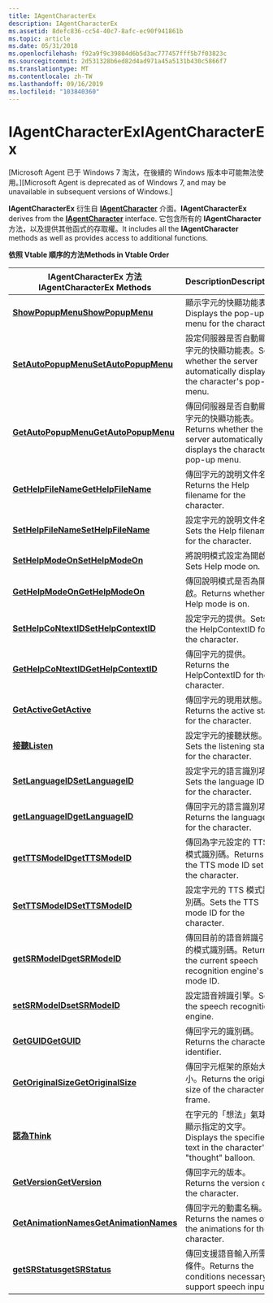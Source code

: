 ```yaml
---
title: IAgentCharacterEx
description: IAgentCharacterEx
ms.assetid: 8defc836-cc54-40c7-8afc-ec90f941861b
ms.topic: article
ms.date: 05/31/2018
ms.openlocfilehash: f92a9f9c39804d6b5d3ac777457fff5b7f03823c
ms.sourcegitcommit: 2d531328b6ed82d4ad971a45a5131b430c5866f7
ms.translationtype: MT
ms.contentlocale: zh-TW
ms.lasthandoff: 09/16/2019
ms.locfileid: "103840360"
---
```

# <a name="iagentcharacterex"></a><span data-ttu-id="d4279-103">IAgentCharacterEx</span><span class="sxs-lookup"><span data-stu-id="d4279-103">IAgentCharacterEx</span></span>

<span data-ttu-id="d4279-104">\[Microsoft Agent 已于 Windows 7 淘汰，在後續的 Windows 版本中可能無法使用。\]</span><span class="sxs-lookup"><span data-stu-id="d4279-104">\[Microsoft Agent is deprecated as of Windows 7, and may be unavailable in subsequent versions of Windows.\]</span></span>

<span data-ttu-id="d4279-105">**IAgentCharacterEx** 衍生自 [**IAgentCharacter**](iagentcharacter.md) 介面。</span><span class="sxs-lookup"><span data-stu-id="d4279-105">**IAgentCharacterEx** derives from the [**IAgentCharacter**](iagentcharacter.md) interface.</span></span> <span data-ttu-id="d4279-106">它包含所有的 **IAgentCharacter** 方法，以及提供其他函式的存取權。</span><span class="sxs-lookup"><span data-stu-id="d4279-106">It includes all the **IAgentCharacter** methods as well as provides access to additional functions.</span></span>

<span data-ttu-id="d4279-107">**依照 Vtable 順序的方法**</span><span class="sxs-lookup"><span data-stu-id="d4279-107">**Methods in Vtable Order**</span></span>



| <span data-ttu-id="d4279-108">IAgentCharacterEx 方法</span><span class="sxs-lookup"><span data-stu-id="d4279-108">IAgentCharacterEx Methods</span></span>                                         | <span data-ttu-id="d4279-109">Description</span><span class="sxs-lookup"><span data-stu-id="d4279-109">Description</span></span>                                                                    |
|-------------------------------------------------------------------|--------------------------------------------------------------------------------|
| [<span data-ttu-id="d4279-110">**ShowPopupMenu**</span><span class="sxs-lookup"><span data-stu-id="d4279-110">**ShowPopupMenu**</span></span>](iagentcharacterex--showpopupmenu.md)         | <span data-ttu-id="d4279-111">顯示字元的快顯功能表。</span><span class="sxs-lookup"><span data-stu-id="d4279-111">Displays the pop-up menu for the character.</span></span>                                    |
| [<span data-ttu-id="d4279-112">**SetAutoPopupMenu**</span><span class="sxs-lookup"><span data-stu-id="d4279-112">**SetAutoPopupMenu**</span></span>](iagentcharacterex--setautopopupmenu.md)   | <span data-ttu-id="d4279-113">設定伺服器是否自動顯示字元的快顯功能表。</span><span class="sxs-lookup"><span data-stu-id="d4279-113">Sets whether the server automatically displays the character's pop-up menu.</span></span>    |
| [<span data-ttu-id="d4279-114">**GetAutoPopupMenu**</span><span class="sxs-lookup"><span data-stu-id="d4279-114">**GetAutoPopupMenu**</span></span>](iagentcharacterex--getautopopupmenu.md)   | <span data-ttu-id="d4279-115">傳回伺服器是否自動顯示字元的快顯功能表。</span><span class="sxs-lookup"><span data-stu-id="d4279-115">Returns whether the server automatically displays the character's pop-up menu.</span></span> |
| [<span data-ttu-id="d4279-116">**GetHelpFileName**</span><span class="sxs-lookup"><span data-stu-id="d4279-116">**GetHelpFileName**</span></span>](iagentcharacterex--gethelpfilename.md)     | <span data-ttu-id="d4279-117">傳回字元的說明文件名。</span><span class="sxs-lookup"><span data-stu-id="d4279-117">Returns the Help filename for the character.</span></span>                                   |
| [<span data-ttu-id="d4279-118">**SetHelpFileName**</span><span class="sxs-lookup"><span data-stu-id="d4279-118">**SetHelpFileName**</span></span>](iagentcharacterex--sethelpfilename.md)     | <span data-ttu-id="d4279-119">設定字元的說明文件名。</span><span class="sxs-lookup"><span data-stu-id="d4279-119">Sets the Help filename for the character.</span></span>                                      |
| [<span data-ttu-id="d4279-120">**SetHelpModeOn**</span><span class="sxs-lookup"><span data-stu-id="d4279-120">**SetHelpModeOn**</span></span>](iagentcharacterex--sethelpmodeon.md)         | <span data-ttu-id="d4279-121">將說明模式設定為開啟。</span><span class="sxs-lookup"><span data-stu-id="d4279-121">Sets Help mode on.</span></span>                                                             |
| [<span data-ttu-id="d4279-122">**GetHelpModeOn**</span><span class="sxs-lookup"><span data-stu-id="d4279-122">**GetHelpModeOn**</span></span>](iagentcharacterex--gethelpmodeon.md)         | <span data-ttu-id="d4279-123">傳回說明模式是否為開啟。</span><span class="sxs-lookup"><span data-stu-id="d4279-123">Returns whether Help mode is on.</span></span>                                               |
| [<span data-ttu-id="d4279-124">**SetHelpCoNtextID**</span><span class="sxs-lookup"><span data-stu-id="d4279-124">**SetHelpContextID**</span></span>](iagentcharacterex--sethelpcontextid.md)   | <span data-ttu-id="d4279-125">設定字元的提供。</span><span class="sxs-lookup"><span data-stu-id="d4279-125">Sets the HelpContextID for the character.</span></span>                                      |
| [<span data-ttu-id="d4279-126">**GetHelpCoNtextID**</span><span class="sxs-lookup"><span data-stu-id="d4279-126">**GetHelpContextID**</span></span>](iagentcharacterex--gethelpcontextid.md)   | <span data-ttu-id="d4279-127">傳回字元的提供。</span><span class="sxs-lookup"><span data-stu-id="d4279-127">Returns the HelpContextID for the character.</span></span>                                   |
| [<span data-ttu-id="d4279-128">**GetActive**</span><span class="sxs-lookup"><span data-stu-id="d4279-128">**GetActive**</span></span>](iagentcharacterex--getactive.md)                 | <span data-ttu-id="d4279-129">傳回字元的現用狀態。</span><span class="sxs-lookup"><span data-stu-id="d4279-129">Returns the active state for the character.</span></span>                                    |
| [<span data-ttu-id="d4279-130">**接聽**</span><span class="sxs-lookup"><span data-stu-id="d4279-130">**Listen**</span></span>](iagentcharacterex--listen.md)                       | <span data-ttu-id="d4279-131">設定字元的接聽狀態。</span><span class="sxs-lookup"><span data-stu-id="d4279-131">Sets the listening state for the character.</span></span>                                    |
| [<span data-ttu-id="d4279-132">**SetLanguageID**</span><span class="sxs-lookup"><span data-stu-id="d4279-132">**SetLanguageID**</span></span>](iagentcharacterex--setlanguageid.md)         | <span data-ttu-id="d4279-133">設定字元的語言識別項。</span><span class="sxs-lookup"><span data-stu-id="d4279-133">Sets the language ID for the character.</span></span>                                        |
| [<span data-ttu-id="d4279-134">**getLanguageID**</span><span class="sxs-lookup"><span data-stu-id="d4279-134">**getLanguageID**</span></span>](iagentcharacterex--getlanguageid.md)         | <span data-ttu-id="d4279-135">傳回字元的語言識別項。</span><span class="sxs-lookup"><span data-stu-id="d4279-135">Returns the language ID for the character.</span></span>                                     |
| [<span data-ttu-id="d4279-136">**getTTSModeID**</span><span class="sxs-lookup"><span data-stu-id="d4279-136">**getTTSModeID**</span></span>](iagentcharacterex--getttsmodeid.md)           | <span data-ttu-id="d4279-137">傳回為字元設定的 TTS 模式識別碼。</span><span class="sxs-lookup"><span data-stu-id="d4279-137">Returns the TTS mode ID set for the character.</span></span>                                 |
| [<span data-ttu-id="d4279-138">**SetTTSModeID**</span><span class="sxs-lookup"><span data-stu-id="d4279-138">**SetTTSModeID**</span></span>](iagentcharacterex--setttsmodeid.md)           | <span data-ttu-id="d4279-139">設定字元的 TTS 模式識別碼。</span><span class="sxs-lookup"><span data-stu-id="d4279-139">Sets the TTS mode ID for the character.</span></span>                                        |
| [<span data-ttu-id="d4279-140">**getSRModeID**</span><span class="sxs-lookup"><span data-stu-id="d4279-140">**getSRModeID**</span></span>](iagentcharacterex--getsrmodeid.md)             | <span data-ttu-id="d4279-141">傳回目前的語音辨識引擎的模式識別碼。</span><span class="sxs-lookup"><span data-stu-id="d4279-141">Returns the current speech recognition engine's mode ID.</span></span>                       |
| [<span data-ttu-id="d4279-142">**setSRModeID**</span><span class="sxs-lookup"><span data-stu-id="d4279-142">**setSRModeID**</span></span>](iagentcharacterex--setsrmodeid.md)             | <span data-ttu-id="d4279-143">設定語音辨識引擎。</span><span class="sxs-lookup"><span data-stu-id="d4279-143">Sets the speech recognition engine.</span></span>                                            |
| [<span data-ttu-id="d4279-144">**GetGUID**</span><span class="sxs-lookup"><span data-stu-id="d4279-144">**GetGUID**</span></span>](iagentcharacterex--getguid.md)                     | <span data-ttu-id="d4279-145">傳回字元的識別碼。</span><span class="sxs-lookup"><span data-stu-id="d4279-145">Returns the character's identifier.</span></span>                                            |
| [<span data-ttu-id="d4279-146">**GetOriginalSize**</span><span class="sxs-lookup"><span data-stu-id="d4279-146">**GetOriginalSize**</span></span>](iagentcharacterex--getoriginalsize.md)     | <span data-ttu-id="d4279-147">傳回字元框架的原始大小。</span><span class="sxs-lookup"><span data-stu-id="d4279-147">Returns the original size of the character frame.</span></span>                              |
| [<span data-ttu-id="d4279-148">**認為**</span><span class="sxs-lookup"><span data-stu-id="d4279-148">**Think**</span></span>](iagentcharacterex--think.md)                         | <span data-ttu-id="d4279-149">在字元的「想法」氣球中顯示指定的文字。</span><span class="sxs-lookup"><span data-stu-id="d4279-149">Displays the specified text in the character's "thought" balloon.</span></span>              |
| [<span data-ttu-id="d4279-150">**GetVersion**</span><span class="sxs-lookup"><span data-stu-id="d4279-150">**GetVersion**</span></span>](iagentcharacterex--getversion.md)               | <span data-ttu-id="d4279-151">傳回字元的版本。</span><span class="sxs-lookup"><span data-stu-id="d4279-151">Returns the version of the character.</span></span>                                          |
| [<span data-ttu-id="d4279-152">**GetAnimationNames**</span><span class="sxs-lookup"><span data-stu-id="d4279-152">**GetAnimationNames**</span></span>](iagentcharacterex--getanimationnames.md) | <span data-ttu-id="d4279-153">傳回字元的動畫名稱。</span><span class="sxs-lookup"><span data-stu-id="d4279-153">Returns the names of the animations for the character.</span></span>                         |
| [<span data-ttu-id="d4279-154">**getSRStatus**</span><span class="sxs-lookup"><span data-stu-id="d4279-154">**getSRStatus**</span></span>](iagentcharacterex--getsrstatus.md)             | <span data-ttu-id="d4279-155">傳回支援語音輸入所需的條件。</span><span class="sxs-lookup"><span data-stu-id="d4279-155">Returns the conditions necessary to support speech input.</span></span>                      |



 

 

 




